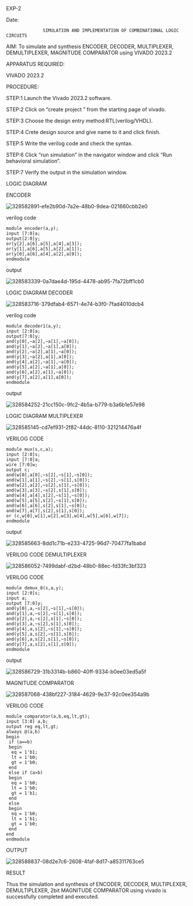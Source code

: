 EXP-2

Date:

                  SIMULATION AND IMPLEMENTATION OF COMBINATIONAL LOGIC CIRCUITS

AIM:
 To simulate and synthesis ENCODER, DECODER, MULTIPLEXER, DEMULTIPLEXER, MAGNITUDE COMPARATOR using VIVADO 2023.2

APPARATUS REQUIRED: 

VIVADO 2023.2

PROCEDURE:

STEP:1 Launch the Vivado 2023.2 software.

STEP:2 Click on “create project ” from the starting page of vivado.

STEP:3 Choose the design entry method:RTL(verilog/VHDL).

STEP:4 Crete design source and give name to it and click finish.

STEP:5 Write the verilog code and check the syntax.

STEP:6 Click “run simulation” in the navigator window and click “Run behavioral simulation”.

STEP:7 Verify the output in the simulation window.

LOGIC DIAGRAM

ENCODER

![328582891-efe2b90d-7a2e-48b0-9dea-021660cbb2e0](https://github.com/Naradinakar/VLSI-LAB-EXP-2/assets/161109578/a4c2fe52-0bdc-4e2b-b429-30c06d4ab85e)



verilog code
```
module encoder(a,y);
input [7:0]a;
output[2:0]y;
or(y[2],a[6],a[5],a[4],a[3]);
or(y[1],a[6],a[5],a[2],a[1]);
or(y[0],a[6],a[4],a[2],a[0]);
endmodule
```
output

![328583339-0a7dae4d-195d-4478-ab95-7fa72bff1cb0](https://github.com/Naradinakar/VLSI-LAB-EXP-2/assets/161109578/a09c0e81-b8fb-4c24-883a-c46ac6fd4998)



LOGIC DIAGRAM DECODER

![328583716-379dfab4-6571-4e74-b3f0-7fad4010dcb4](https://github.com/Naradinakar/VLSI-LAB-EXP-2/assets/161109578/a7faf161-6a01-4f9b-a32d-578d1307d2b1)


verilog code
```
module decoder1(a,y);
input [2:0]a;
output[7:0]y;
and(y[0],~a[2],~a[1],~a[0]);
and(y[1],~a[2],~a[1],a[0]);
and(y[2],~a[2],a[1],~a[0]);
and(y[3],~a[2],a[1],a[0]);
and(y[4],a[2],~a[1],~a[0]);
and(y[5],a[2],~a[1],a[0]);
and(y[6],a[2],a[1],~a[0]);
and(y[7],a[2],a[1],a[0]);
endmodule
```
output

![328584252-21cc150c-9fc2-4b5a-b779-b3a6b1e57e98](https://github.com/Naradinakar/VLSI-LAB-EXP-2/assets/161109578/714a9ab3-1743-44f2-b514-e0c7d717a3a2)


LOGIC DIAGRAM MULTIPLEXER

![328585145-cd7ef931-2f82-44dc-8110-321214476a4f](https://github.com/Naradinakar/VLSI-LAB-EXP-2/assets/161109578/0f167682-8652-4924-ab99-c8a102da91b7)



VERILOG CODE
```
module mux(s,c,a);
input [2:0]s;
input [7:0]a;
wire [7:0]w;
output c;
and(w[0],a[0],~s[2],~s[1],~s[0]);
and(w[1],a[1],~s[2],~s[1],s[0]);
and(w[2],a[2],~s[2],s[1],~s[0]);
and(w[3],a[3],~s[2],s[1],s[0]);
and(w[4],a[4],s[2],~s[1],~s[0]);
and(w[5],a[5],s[2],~s[1],s[0]);
and(w[6],a[6],s[2],s[1],~s[0]);
and(w[7],a[7],s[2],s[1],s[0]);
or (c,w[0],w[1],w[2],w[3],w[4],w[5],w[6],w[7]);
endmodule
```
output

![328585663-8dd1c71b-e233-4725-96d7-70477fa1babd](https://github.com/Naradinakar/VLSI-LAB-EXP-2/assets/161109578/353bfdfb-d324-4001-88b3-62a209d0ad82)


VERILOG CODE DEMULTIPLEXER

![328586052-7499dabf-d2bd-48b0-88ec-fd33fc3bf323](https://github.com/Naradinakar/VLSI-LAB-EXP-2/assets/161109578/fcd22d04-7fd7-4eed-b52e-d95dda928859)



VERILOG CODE
```
module demux_8(s,a,y);
input [2:0]s;
input a;
output [7:0]y;
and(y[0],a,~s[2],~s[1],~s[0]);
and(y[1],a,~s[2],~s[1],s[0]);
and(y[2],a,~s[2],s[1],~s[0]);
and(y[3],a,~s[2],s[1],s[0]);
and(y[4],a,s[2],~s[1],~s[0]);
and(y[5],a,s[2],~s[1],s[0]);
and(y[6],a,s[2],s[1],~s[0]);
and(y[7],a,s[2],s[1],s[0]);
endmodule
```

output

![328586729-31b3314b-b860-40ff-9334-b0ee03ed5a5f](https://github.com/Naradinakar/VLSI-LAB-EXP-2/assets/161109578/34d8a62b-d1c3-4189-ae99-61fdd1dfc626)


MAGNITUDE COMPARATOR

![328587068-438bf227-3184-4629-9e37-92c0ee354a9b](https://github.com/Naradinakar/VLSI-LAB-EXP-2/assets/161109578/dce862e5-1f4d-4b87-862f-c84cc067275f)


VERILOG CODE
```
module comparator(a,b,eq,lt,gt);
input [3:0] a,b;
output reg eq,lt,gt;
always @(a,b)
begin
 if (a==b)
 begin
  eq = 1'b1;
  lt = 1'b0;
  gt = 1'b0;
 end
 else if (a>b)
 begin
  eq = 1'b0;
  lt = 1'b0;
  gt = 1'b1;
 end
 else
 begin
  eq = 1'b0;
  lt = 1'b1;
  gt = 1'b0;
 end
end 
endmodule
```
OUTPUT

![328588837-08d2e7c6-2608-4faf-8d17-a85311763ce5](https://github.com/Naradinakar/VLSI-LAB-EXP-2/assets/161109578/8191bde6-5b64-4926-9028-b186ab533b56)


RESULT

Thus the simulation and synthesis of ENCODER, DECODER, MULTIPLEXER, DEMULTIPLEXER, 2bit MAGNITUDE COMPARATOR using vivado is successfully completed and executed.



